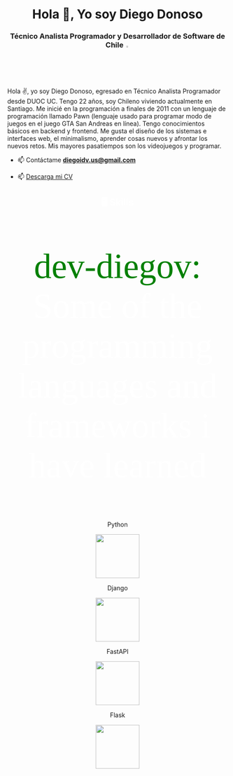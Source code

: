 <h1 align="center">Hola 👋, Yo soy Diego Donoso</h1>
<h3 align="center">Técnico Analista Programador y Desarrollador de Software de Chile <img src = "https://images.emojiterra.com/google/noto-emoji/unicode-13.1/128px/1f1e8-1f1f1.png" style="width: 2% "></img></h3>
<p>Hola ✌, yo soy Diego Donoso, egresado en Técnico Analista Programador desde DUOC UC. Tengo 22 años, soy Chileno viviendo actualmente en Santiago. Me inicié en la programación a finales de 2011 con un lenguaje de programación llamado Pawn (lenguaje usado para programar modo de juegos en el juego GTA San Andreas en línea). Tengo conocimientos básicos en backend y frontend. Me gusta el diseño de los sistemas e interfaces web, el minimalismo, aprender cosas nuevos y afrontar los nuevos retos. Mis mayores pasatiempos son los videojuegos y programar.</p>

- 📫 Contáctame **diegoidv.us@gmail.com**

- 📫 <a href = "https://drive.google.com/file/d/1nT7xbYLX-_LazZbeMYi0xsQFfPMLyDWf/view?usp=sharing">Descarga mi CV</a>

<h2 align="center" style="color: white;">🖥️ Skills</h2>
<p align="center" style="color: white;
                  font-family: Source Code Pro;
padding-left: px;
font-size: 2vmax;"><span style="color: green;">dev-diegov: </span>Some of the programming languages ​​and frameworks i have learned</p>
    <div align="center">
      <div>
        <p>Python</p>
        <img src="https://img.freepik.com/free-icon/snakes_318-368381.jpg" height="100">
      </div>
      <div>
        <p>Django</p>
        <img src="https://www.opengis.ch/wp-content/uploads/2020/04/django-python-logo.png" height="100">
      </div>
      <div>
        <p>FastAPI</p>
        <img src="https://cdn.worldvectorlogo.com/logos/fastapi.svg" height="100">
      </div>
      <div>
        <p>Flask</p>
        <img src="https://www.seekpng.com/png/detail/875-8753366_flask-framework-logo-svg.png" height="100">
      </div>
    </div>
